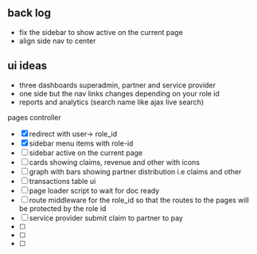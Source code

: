 ## back log
 - fix the sidebar to show active on the current page
 - align side nav to center

## ui ideas
 - three dashboards superadmin, partner and service provider
 - one side but the nav links changes depending on your role id
 - reports and analytics (search name like ajax live search)

pages controller
- [x] redirect with user-> role_id
- [x] sidebar menu items with role-id
- [ ] sidebar active on the current page
- [ ] cards showing claims, revenue and other with icons
- [ ] graph with bars showing partner distribution i.e claims and other
- [ ] transactions table ui
- [ ] page loader script to wait for doc ready
- [ ] route middleware for the role_id so that the routes to the pages will be protected by the role id
- [ ] service provider submit claim to partner to pay
- [ ] 
- [ ] 
- [ ] 
